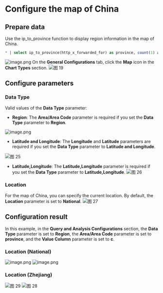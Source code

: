 # Configure the map of China
## Prepare data
Use the ip_to_province function to display region information in the map of China.
```sql
* | select ip_to_province(http_x_forwarded_for) as province, count(1) as c group by province order by c desc limit 100000
```
![image.png](/img/src/visulization/mapPro/chinaMap/2a76d2efdc92d80336ff12c60026087a5a74ff383a95d15f83ac8cffedb32d6e.png)
On the **General Configurations** tab, click the **Map** icon in the **Chart Types** section.
![图 19](/img/src/visulization/mapPro/chinaMap/dff1d0e7994c438199907244ed7f12327f4a1c41890c5f1aec94e997185a6c49.png)
## Configure parameters
### Data Type
Valid values of the **Data Type** parameter:

- **Region**: The **Area/Area Code** parameter is required if you set the **Data Type** parameter to **Region**.

![image.png](/img/src/visulization/mapPro/chinaMap/c8af17539b0ef510730b4ff784130320fa6bfc738d3cf7672048883dce78aa2a.png)

- **Latitude and Longitude**: The **Longitude** and **Latitude** parameters are required if you set the **Data Type** parameter to **Latitude and Longitude**.

![图 25](/img/src/visulization/mapPro/chinaMap/f4021ae27d3ee0d85da46560fc9feadf57cfb6f5bcc2443a44f23eed04f43273.png)


- **Latitude,Longitude**: The **Latitude,Longitude** parameter is required if you set the **Data Type** parameter to **Latitude,Longitude**.
![图 26](/img/src/visulization/mapPro/chinaMap/384fd9bf51e01e133be7060fa4664f1328c4c0b64594b75dfed282135d4993be.png)


### Location
For the map of China, you can specify the current location. By default, the **Location** parameter is set to **National**.
![图 27](/img/src/visulization/mapPro/chinaMap/293b4e84fc5c3a518cbe822dd632c4ca1b3d010d91bcc5affa91d4e1f01de15b.png)

## Configuration result
In this example, in the **Query and Analysis Configurations** section, the **Data Type** parameter is set to **Region**, the **Area/Area Code** parameter is set to **province**, and the **Value Column** parameter is set to **c**.
### Location (National)
![image.png](/img/src/visulization/mapPro/chinaMap/17ad73905889c008c1079b428205cea0c88cdfba58c548bb386eefa98b4e35e2.png)
![image.png](/img/src/visulization/mapPro/chinaMap/385b97d7ae435c983fe8bc4db3955a4b53ad48fc25087ee7f1d96a2320763d90.png)
### Location (Zhejiang)
![图 29](/img/src/visulization/mapPro/chinaMap/7447ed4cef6a009b97f55217f59cc7becf68f327cc4d2634b24feb1cba0eda60.png)
![图 28](/img/src/visulization/mapPro/chinaMap/5f263ce276dfda9dc57a90ba6596456a9841448c3523f3c0ed24cc4ceee1430c.png)

